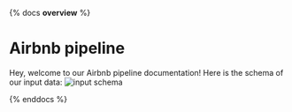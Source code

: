 {% docs __overview__ %}
# Airbnb pipeline

Hey, welcome to our Airbnb pipeline documentation!
Here is the schema of our input data:
![input schema](https://dbtlearn.s3.us-east-2.amazonaws.com/input_schema.png/input_schema.png)

{% enddocs %}